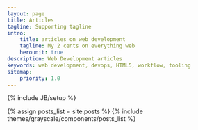 ```yaml
---
layout: page
title: Articles
tagline: Supporting tagline
intro:
    title: articles on web development
    tagline: My 2 cents on everything web
    herounit: true
description: Web Development articles
keywords: web development, devops, HTML5, workflow, tooling
sitemap:
    priority: 1.0
---
```

{% include JB/setup %}

{% assign posts_list = site.posts %}
{% include themes/grayscale/components/posts_list %}
